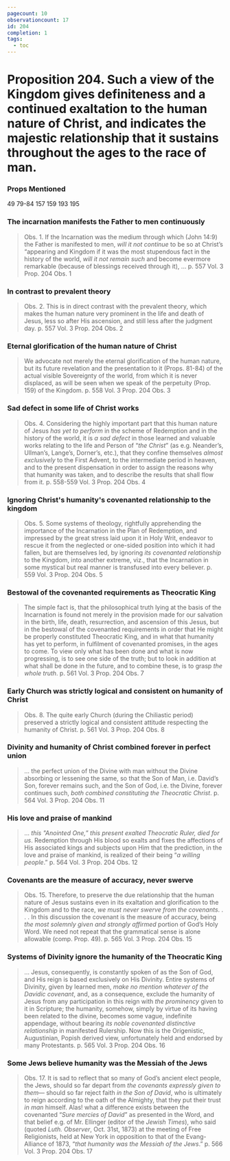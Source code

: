 ```yaml
---
pagecount: 10
observationcount: 17
id: 204
completion: 1
tags:
  - toc
---
```

# Proposition 204. Such a view of the Kingdom gives definiteness and a continued exaltation to the human nature of Christ, and indicates the majestic relationship that it sustains throughout the ages to the race of man.

### Props Mentioned
49 79-84 157 159 193 195
### The incarnation manifests the Father to men continuously
>Obs. 1. If the Incarnation was the medium through which (John 14:9) the Father is manifested to men, *will it not continue* to be so at Christ’s “appearing and Kingdom if it was the most stupendous fact in the history of the world, *will it not remain such* and become evermore remarkable (because of blessings received through it), ...
>p. 557 Vol. 3 Prop. 204 Obs. 1
### In contrast to prevalent theory
>Obs. 2. This is in direct contrast with the prevalent theory, which makes the human nature very prominent in the life and death of Jesus, less so after His ascension, and still less after the judgment day.
>p. 557 Vol. 3 Prop. 204 Obs. 2
### Eternal glorification of the human nature of Christ
>We advocate not merely the eternal glorification of the human nature, but its future revelation and the presentation to it (Props. 81-84) of the actual visible Sovereignty of the world, from which it is never displaced, as will be seen when we speak of the perpetuity (Prop. 159) of the Kingdom.
>p. 558 Vol. 3 Prop. 204 Obs. 3
### Sad defect in some life of Christ works
>Obs. 4. Considering the highly important part that this human nature of Jesus *has yet to perform* in the scheme of Redemption and in the history of the world, it is *a sad defect* in those learned and valuable works relating to the life and Person of “*the Christ*” (as e.g. Neander’s, Ullman’s, Lange’s, Dorner’s, etc.), that they confine themselves *almost exclusively* to the First Advent, to the intermediate period in heaven, and to the present dispensation in order to assign the reasons why that humanity was taken, and to describe the results that shall flow from it.
>p. 558-559 Vol. 3 Prop. 204 Obs. 4
### Ignoring Christ's humanity's covenanted relationship to the kingdom
>Obs. 5. Some systems of theology, rightfully apprehending the importance of the Incarnation in the Plan of Redemption, and impressed by the great stress laid upon it in Holy Writ, endeavor to rescue it from the neglected or one-sided position into which it had fallen, but are themselves led, by ignoring *its covenanted relationship* to the Kingdom, into another extreme, viz., that the Incarnation in some mystical but real manner is transfused into every believer.
>p. 559 Vol. 3 Prop. 204 Obs. 5
### Bestowal of the covenanted requirements as Theocratic King
>The simple fact is, that the philosophical truth lying at the basis of the Incarnation is found not merely in the provision made for our salvation in the birth, life, death, resurrection, and ascension of this Jesus, but in the bestowal of the covenanted requirements in order that He might be properly constituted Theocratic King, and in what that humanity has yet to perform, in fulfilment of covenanted promises, in the ages to come. To view only what has been done and what is now progressing, is to see one side of the truth; but to look in addition at what shall be done in the future, and to combine these, is to grasp *the whole truth*.
>p. 561 Vol. 3 Prop. 204 Obs. 7
### Early Church was strictly logical and consistent on humanity of Christ
>Obs. 8. The quite early Church (during the Chiliastic period) preserved a strictly logical and consistent attitude respecting the humanity of Christ.
>p. 561 Vol. 3 Prop. 204 Obs. 8
### Divinity and humanity of Christ combined forever in perfect union
>... the perfect union of the Divine with man without the Divine absorbing or lessening the same, so that the Son of Man, i.e. David’s Son, forever remains such, and the Son of God, i.e. the Divine, forever continues such, *both combined constituting the Theocratic Christ*.
>p. 564 Vol. 3 Prop. 204 Obs. 11
### His love and praise of mankind
>... *this "Anointed One,*” *this present exalted Theocratic Ruler, died for us*. Redemption through His blood so exalts and fixes the affections of His associated kings and subjects upon Him that the prediction, in the love and praise of mankind, is realized of their being “*a willing people*.”
>p. 564 Vol. 3 Prop. 204 Obs. 12
### Covenants are the measure of accuracy, never swerve
>Obs. 15. Therefore, to preserve the due relationship that the human nature of Jesus sustains even in its exaltation and glorification to the Kingdom and to the race, *we must never swerve from the covenants*.
>. . .
>In this discussion the covenant is the measure of accuracy, being *the most solemnly given and strongly affirmed* portion of God’s Holy Word. We need not repeat that the grammatical sense is alone allowable (comp. Prop. 49).
>p. 565 Vol. 3 Prop. 204 Obs. 15
### Systems of Divinity ignore the humanity of the Theocratic King
>... Jesus, consequently, is constantly spoken of as the Son of God, and His reign is based exclusively on His Divinity. Entire systems of Divinity, given by learned men, *make no mention whatever of the Davidic covenant*, and, as a consequence, exclude the humanity of Jesus from any participation in this reign with *the prominency* given to it in Scripture; the humanity, somehow, simply by virtue of its having been related to the divine, becomes some vague, indefinite appendage, without bearing *its noble covenanted distinctive relationship* in manifested Rulership. Now this is the Origenistic, Augustinian, Popish derived view, unfortunately held and endorsed by many Protestants.
>p. 565 Vol. 3 Prop. 204 Obs. 16
### Some Jews believe humanity was the Messiah of the Jews
>Obs. 17. It is sad to reflect that so many of God’s ancient elect people, the Jews, should so far depart from *the covenants expressly given to them*— should so far reject faith *in the Son of David*, who is ultimately to reign according to the oath of the Almighty, that they put their trust *in man* himself. Alas! what a difference exists between the covenanted “*Sure mercies of David*” as presented in the Word, and that belief e.g. of Mr. Ellinger (editor of the *Jewish Times*), who said (quoted *Luth. Observer*, Oct. 31st, 1873) at the meeting of Free Religionists, held at New York in opposition to that of the Evang-Alliance of 1873, “*that humanity was the Messiah of the Jews*.”
>p. 566 Vol. 3 Prop. 204 Obs. 17




